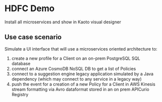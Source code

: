 # HDFC Demo

Install all microservices and show in Kaoto visual designer

## Use case scenario

Simulate a UI interface that will use a microservices oriented architecture to:

1. create a new profile for a Client on an on-prem PostgreSQL SQL database
2. connect an Azure CosmoDB NoSQL DB to get a list of Policies
3. connect to a suggestion engine legacy application simulated by a Java dependency (which may connect to any service in a legacy way)
4. push the event for a creation of a new Policy for a Client in AWS Kinesis stream formatting via Avro dataformat stored in an on prem APICurio Registry

